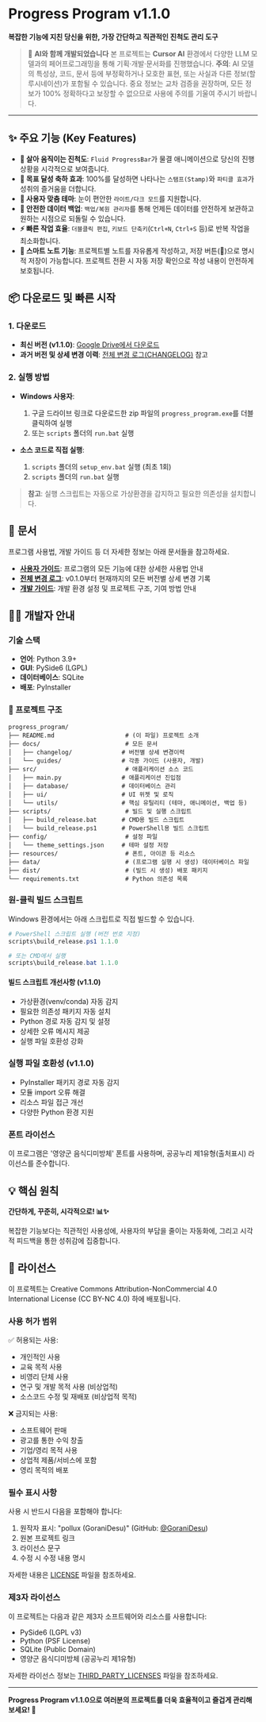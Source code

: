 # Progress Program v1.1.0

**복잡한 기능에 지친 당신을 위한, 가장 간단하고 직관적인 진척도 관리 도구**

> 🤖 **AI와 함께 개발되었습니다**
> 본 프로젝트는 **Cursor AI** 환경에서 다양한 LLM 모델과의 페어프로그래밍을 통해 기획·개발·문서화를 진행했습니다.
> **주의**: AI 모델의 특성상, 코드, 문서 등에 부정확하거나 모호한 표현, 또는 사실과 다른 정보(할루시네이션)가 포함될 수 있습니다. 중요 정보는 교차 검증을 권장하며, 모든 정보가 100% 정확하다고 보장할 수 없으므로 사용에 주의를 기울여 주시기 바랍니다.

---

## ✨ 주요 기능 (Key Features)

- **🌊 살아 움직이는 진척도**: `Fluid ProgressBar`가 물결 애니메이션으로 당신의 진행 상황을 시각적으로 보여줍니다.
- **🎉 목표 달성 축하 효과**: 100%를 달성하면 나타나는 `스탬프(Stamp)`와 `파티클 효과`가 성취의 즐거움을 더합니다.
- **🎨 사용자 맞춤 테마**: 눈이 편안한 `라이트/다크 모드`를 지원합니다.
- **💾 안전한 데이터 백업**: `백업/복원 관리자`를 통해 언제든 데이터를 안전하게 보관하고 원하는 시점으로 되돌릴 수 있습니다.
- **⚡️ 빠른 작업 효율**: `더블클릭 편집`, `키보드 단축키`(`Ctrl+N`, `Ctrl+S` 등)로 반복 작업을 최소화합니다.
- **📝 스마트 노트 기능**: 프로젝트별 노트를 자유롭게 작성하고, 저장 버튼(💾)으로 명시적 저장이 가능합니다. 프로젝트 전환 시 자동 저장 확인으로 작성 내용이 안전하게 보호됩니다.

## 📦 다운로드 및 빠른 시작

### 1. 다운로드
- **최신 버전 (v1.1.0)**: [Google Drive에서 다운로드](https://drive.google.com/drive/folders/1CtZWaGRnM2i6Qb8AaCVfb74cQuh1625K?usp=sharing)
- **과거 버전 및 상세 변경 이력**: [전체 변경 로그(CHANGELOG)](docs/changelog/CHANGELOG.md) 참고

### 2. 실행 방법
- **Windows 사용자**: 
  1. 구글 드라이브 링크로 다운로드한 zip 파일의 `progress_program.exe`를 더블클릭하여 실행
  2. 또는 `scripts` 폴더의 `run.bat` 실행

- **소스 코드로 직접 실행**:
  1. `scripts` 폴더의 `setup_env.bat` 실행 (최초 1회)
  2. `scripts` 폴더의 `run.bat` 실행

> **참고**: 실행 스크립트는 자동으로 가상환경을 감지하고 필요한 의존성을 설치합니다.

## 📖 문서
프로그램 사용법, 개발 가이드 등 더 자세한 정보는 아래 문서들을 참고하세요.

- **[사용자 가이드](docs/guides/reference/user_guide.md)**: 프로그램의 모든 기능에 대한 상세한 사용법 안내
- **[전체 변경 로그](docs/changelog/CHANGELOG.md)**: v0.1.0부터 현재까지의 모든 버전별 상세 변경 기록
- **[개발 가이드](docs/guides/reference/DEVELOPMENT_GUIDE.md)**: 개발 환경 설정 및 프로젝트 구조, 기여 방법 안내

## 👨‍💻 개발자 안내

### 기술 스택
- **언어**: Python 3.9+
- **GUI**: PySide6 (LGPL)
- **데이터베이스**: SQLite
- **배포**: PyInstaller

### 📁 프로젝트 구조
```
progress_program/
├── README.md                    # (이 파일) 프로젝트 소개
├── docs/                        # 모든 문서
│   ├── changelog/              # 버전별 상세 변경이력
│   └── guides/                 # 각종 가이드 (사용자, 개발)
├── src/                         # 애플리케이션 소스 코드
│   ├── main.py                 # 애플리케이션 진입점
│   ├── database/               # 데이터베이스 관리
│   ├── ui/                     # UI 위젯 및 로직
│   └── utils/                  # 핵심 유틸리티 (테마, 애니메이션, 백업 등)
├── scripts/                     # 빌드 및 실행 스크립트
│   ├── build_release.bat       # CMD용 빌드 스크립트
│   └── build_release.ps1       # PowerShell용 빌드 스크립트
├── config/                      # 설정 파일
│   └── theme_settings.json     # 테마 설정 저장
├── resources/                   # 폰트, 아이콘 등 리소스
├── data/                        # (프로그램 실행 시 생성) 데이터베이스 파일
├── dist/                        # (빌드 시 생성) 배포 패키지
└── requirements.txt             # Python 의존성 목록
```

### 원-클릭 빌드 스크립트
Windows 환경에서는 아래 스크립트로 직접 빌드할 수 있습니다.
```powershell
# PowerShell 스크립트 실행 (버전 번호 지정)
scripts\build_release.ps1 1.1.0

# 또는 CMD에서 실행
scripts\build_release.bat 1.1.0
```

#### 빌드 스크립트 개선사항 (v1.1.0)
- 가상환경(venv/conda) 자동 감지
- 필요한 의존성 패키지 자동 설치
- Python 경로 자동 감지 및 설정
- 상세한 오류 메시지 제공
- 실행 파일 호환성 강화

### 실행 파일 호환성 (v1.1.0)
- PyInstaller 패키지 경로 자동 감지
- 모듈 import 오류 해결
- 리소스 파일 접근 개선
- 다양한 Python 환경 지원

### 폰트 라이선스
이 프로그램은 '영양군 음식디미방체' 폰트를 사용하며, 공공누리 제1유형(출처표시) 라이선스를 준수합니다.

## 💡 핵심 원칙

**간단하게, 꾸준히, 시각적으로! 📊✨**

복잡한 기능보다는 직관적인 사용성에, 사용자의 부담을 줄이는 자동화에, 그리고 시각적 피드백을 통한 성취감에 집중합니다.

## 📜 라이선스

이 프로젝트는 Creative Commons Attribution-NonCommercial 4.0 International License (CC BY-NC 4.0) 하에 배포됩니다.

### 사용 허가 범위
✅ 허용되는 사용:
- 개인적인 사용
- 교육 목적 사용
- 비영리 단체 사용
- 연구 및 개발 목적 사용 (비상업적)
- 소스코드 수정 및 재배포 (비상업적 목적)

❌ 금지되는 사용:
- 소프트웨어 판매
- 광고를 통한 수익 창출
- 기업/영리 목적 사용
- 상업적 제품/서비스에 포함
- 영리 목적의 배포

### 필수 표시 사항
사용 시 반드시 다음을 포함해야 합니다:
1. 원작자 표시: "pollux (GoraniDesu)" (GitHub: [@GoraniDesu](https://github.com/GoraniDesu))
2. 원본 프로젝트 링크
3. 라이선스 문구
4. 수정 시 수정 내용 명시

자세한 내용은 [LICENSE](LICENSE) 파일을 참조하세요.

### 제3자 라이선스
이 프로젝트는 다음과 같은 제3자 소프트웨어와 리소스를 사용합니다:
- PySide6 (LGPL v3)
- Python (PSF License)
- SQLite (Public Domain)
- 영양군 음식디미방체 (공공누리 제1유형)

자세한 라이선스 정보는 [THIRD_PARTY_LICENSES](THIRD_PARTY_LICENSES) 파일을 참조하세요.

---

**Progress Program v1.1.0으로 여러분의 프로젝트를 더욱 효율적이고 즐겁게 관리해보세요! 🚀**
